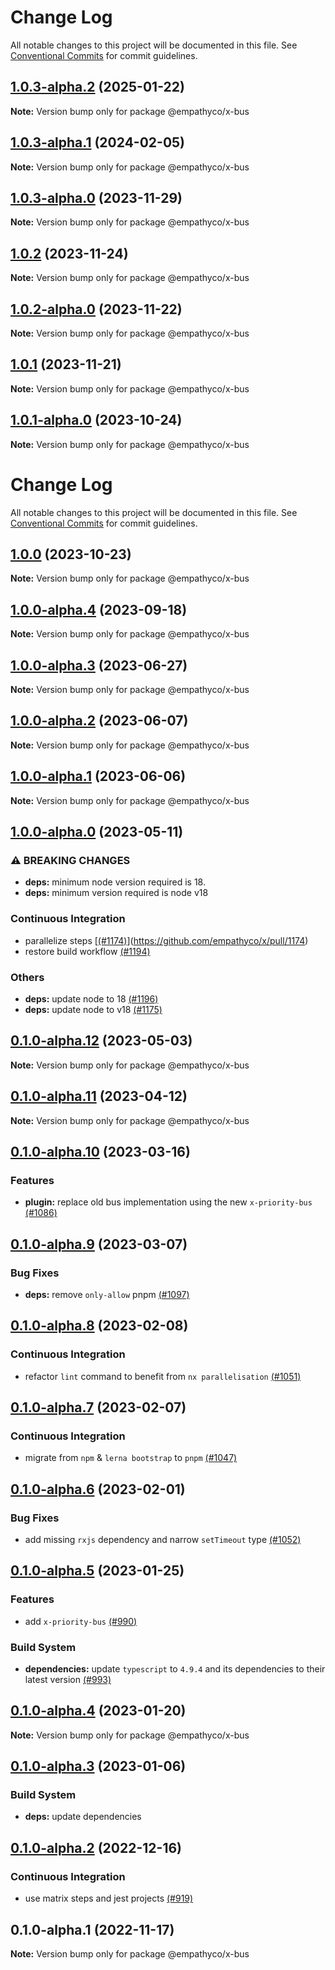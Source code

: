# Change Log

All notable changes to this project will be documented in this file.
See [Conventional Commits](https://conventionalcommits.org) for commit guidelines.

## [1.0.3-alpha.2](https://github.com/empathyco/x/compare/@empathyco/x-bus@1.0.3-alpha.1...@empathyco/x-bus@1.0.3-alpha.2) (2025-01-22)

**Note:** Version bump only for package @empathyco/x-bus





## [1.0.3-alpha.1](https://github.com/empathyco/x/compare/@empathyco/x-bus@1.0.3-alpha.0...@empathyco/x-bus@1.0.3-alpha.1) (2024-02-05)

**Note:** Version bump only for package @empathyco/x-bus





## [1.0.3-alpha.0](https://github.com/empathyco/x/compare/@empathyco/x-bus@1.0.2...@empathyco/x-bus@1.0.3-alpha.0) (2023-11-29)

**Note:** Version bump only for package @empathyco/x-bus





## [1.0.2](https://github.com/empathyco/x/compare/@empathyco/x-bus@1.0.2-alpha.0...@empathyco/x-bus@1.0.2) (2023-11-24)

**Note:** Version bump only for package @empathyco/x-bus





## [1.0.2-alpha.0](https://github.com/empathyco/x/compare/@empathyco/x-bus@1.0.1-alpha.0...@empathyco/x-bus@1.0.2-alpha.0) (2023-11-22)

**Note:** Version bump only for package @empathyco/x-bus





## [1.0.1](https://github.com/empathyco/x/compare/@empathyco/x-bus@1.0.1-alpha.0...@empathyco/x-bus@1.0.1) (2023-11-21)

**Note:** Version bump only for package @empathyco/x-bus





## [1.0.1-alpha.0](https://github.com/empathyco/x/compare/@empathyco/x-bus@1.0.0-alpha.4...@empathyco/x-bus@1.0.1-alpha.0) (2023-10-24)

**Note:** Version bump only for package @empathyco/x-bus





# Change Log

All notable changes to this project will be documented in this file. See
[Conventional Commits](https://conventionalcommits.org) for commit guidelines.

## [1.0.0](https://github.com/empathyco/x/compare/@empathyco/x-bus@1.0.0-alpha.4...@empathyco/x-bus@1.0.0) (2023-10-23)

**Note:** Version bump only for package @empathyco/x-bus

## [1.0.0-alpha.4](https://github.com/empathyco/x/compare/@empathyco/x-bus@1.0.0-alpha.3...@empathyco/x-bus@1.0.0-alpha.4) (2023-09-18)

**Note:** Version bump only for package @empathyco/x-bus

## [1.0.0-alpha.3](https://github.com/empathyco/x/compare/@empathyco/x-bus@1.0.0-alpha.2...@empathyco/x-bus@1.0.0-alpha.3) (2023-06-27)

**Note:** Version bump only for package @empathyco/x-bus

## [1.0.0-alpha.2](https://github.com/empathyco/x/compare/@empathyco/x-bus@1.0.0-alpha.1...@empathyco/x-bus@1.0.0-alpha.2) (2023-06-07)

**Note:** Version bump only for package @empathyco/x-bus

## [1.0.0-alpha.1](https://github.com/empathyco/x/compare/@empathyco/x-bus@1.0.0-alpha.0...@empathyco/x-bus@1.0.0-alpha.1) (2023-06-06)

**Note:** Version bump only for package @empathyco/x-bus

## [1.0.0-alpha.0](https://github.com/empathyco/x/compare/@empathyco/x-bus@0.1.0-alpha.12...@empathyco/x-bus@1.0.0-alpha.0) (2023-05-11)

### ⚠ BREAKING CHANGES

- **deps:** minimum node version required is 18.
- **deps:** minimum version required is node v18

### Continuous Integration

- parallelize steps [[(#1174)](https://github.com/empathyco/x/pull/1174)](https://github.com/empathyco/x/pull/1174)
- restore build workflow [(#1194)](https://github.com/empathyco/x/pull/1194)

### Others

- **deps:** update node to 18 [(#1196)](https://github.com/empathyco/x/pull/1196)
- **deps:** update node to v18 [(#1175)](https://github.com/empathyco/x/pull/1175)

## [0.1.0-alpha.12](https://github.com/empathyco/x/compare/@empathyco/x-bus@0.1.0-alpha.11...@empathyco/x-bus@0.1.0-alpha.12) (2023-05-03)

**Note:** Version bump only for package @empathyco/x-bus

## [0.1.0-alpha.11](https://github.com/empathyco/x/compare/@empathyco/x-bus@0.1.0-alpha.10...@empathyco/x-bus@0.1.0-alpha.11) (2023-04-12)

**Note:** Version bump only for package @empathyco/x-bus

## [0.1.0-alpha.10](https://github.com/empathyco/x/compare/@empathyco/x-bus@0.1.0-alpha.9...@empathyco/x-bus@0.1.0-alpha.10) (2023-03-16)

### Features

- **plugin:** replace old bus implementation using the new `x-priority-bus` [(#1086)](https://github.com/empathyco/x/pull/1086)

## [0.1.0-alpha.9](https://github.com/empathyco/x/compare/@empathyco/x-bus@0.1.0-alpha.8...@empathyco/x-bus@0.1.0-alpha.9) (2023-03-07)

### Bug Fixes

- **deps:** remove `only-allow` pnpm [(#1097)](https://github.com/empathyco/x/pull/1097)

## [0.1.0-alpha.8](https://github.com/empathyco/x/compare/@empathyco/x-bus@0.1.0-alpha.7...@empathyco/x-bus@0.1.0-alpha.8) (2023-02-08)

### Continuous Integration

- refactor `lint` command to benefit from `nx parallelisation` [(#1051)](https://github.com/empathyco/x/pull/1051)

## [0.1.0-alpha.7](https://github.com/empathyco/x/compare/@empathyco/x-bus@0.1.0-alpha.6...@empathyco/x-bus@0.1.0-alpha.7) (2023-02-07)

### Continuous Integration

- migrate from `npm` & `lerna bootstrap` to `pnpm` [(#1047)](https://github.com/empathyco/x/pull/1047)

## [0.1.0-alpha.6](https://github.com/empathyco/x/compare/@empathyco/x-bus@0.1.0-alpha.5...@empathyco/x-bus@0.1.0-alpha.6) (2023-02-01)

### Bug Fixes

- add missing `rxjs` dependency and narrow `setTimeout` type [(#1052)](https://github.com/empathyco/x/pull/1052)

## [0.1.0-alpha.5](https://github.com/empathyco/x/compare/@empathyco/x-bus@0.1.0-alpha.4...@empathyco/x-bus@0.1.0-alpha.5) (2023-01-25)

### Features

- add `x-priority-bus` [(#990)](https://github.com/empathyco/x/pull/990)

### Build System

- **dependencies:** update `typescript` to `4.9.4` and its dependencies to their latest version
  [(#993)](https://github.com/empathyco/x/pull/993)

## [0.1.0-alpha.4](https://github.com/empathyco/x/compare/@empathyco/x-bus@0.1.0-alpha.3...@empathyco/x-bus@0.1.0-alpha.4) (2023-01-20)

**Note:** Version bump only for package @empathyco/x-bus

## [0.1.0-alpha.3](https://github.com/empathyco/x/compare/@empathyco/x-bus@0.1.0-alpha.2...@empathyco/x-bus@0.1.0-alpha.3) (2023-01-06)

### Build System

- **deps:** update dependencies

## [0.1.0-alpha.2](https://github.com/empathyco/x/compare/@empathyco/x-bus@0.1.0-alpha.1...@empathyco/x-bus@0.1.0-alpha.2) (2022-12-16)

### Continuous Integration

- use matrix steps and jest projects [(#919)](https://github.com/empathyco/x/pull/919)

## 0.1.0-alpha.1 (2022-11-17)

**Note:** Version bump only for package @empathyco/x-bus